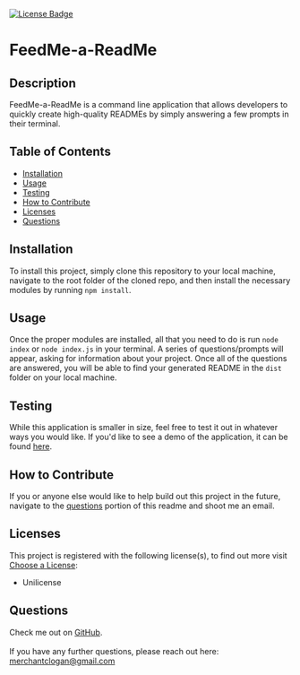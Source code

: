 
[![License Badge](https://img.shields.io/badge/License-Unilicense-blueviolet.svg)](https://shields.io/)

# FeedMe-a-ReadMe


## Description
FeedMe-a-ReadMe is a command line application that allows developers to quickly create high-quality READMEs by simply answering a few prompts in their terminal.


## Table of Contents
  * [Installation](#installation)
  * [Usage](#usage)
  * [Testing](#testing)
  * [How to Contribute](#how-to-contribute)
  * [Licenses](#licenses)
  * [Questions](#questions)


## Installation
To install this project, simply clone this repository to your local machine, navigate to the root folder of the cloned repo, and then install the necessary modules by running `npm install`.


## Usage
Once the proper modules are installed, all that you need to do is run `node index` or `node index.js` in your terminal. A series of questions/prompts will appear, asking for information about your project. Once all of the questions are answered, you will be able to find your generated README in the `dist` folder on your local machine. 


## Testing
While this application is smaller in size, feel free to test it out in whatever ways you would like. If you'd like to see a demo of the application, it can be found [here](https://drive.google.com/file/d/1KCcCPcl9M2OJSjs1uahnG5AqU2VtHM86/view).


## How to Contribute
If you or anyone else would like to help build out this project in the future, navigate to the [questions](#questions) portion of this readme and shoot me an email.


## Licenses
This project is registered with the following license(s), to find out more visit [Choose a License](https://choosealicense.com/licenses):
* Unilicense


## Questions
Check me out on [GitHub](https://www.github.com/loganmerchant). 
<br>
<br>
If you have any further questions, please reach out here: merchantclogan@gmail.com
  